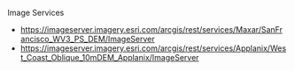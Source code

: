 

Image Services
- https://imageserver.imagery.esri.com/arcgis/rest/services/Maxar/SanFrancisco_WV3_PS_DEM/ImageServer
- https://imageserver.imagery.esri.com/arcgis/rest/services/Applanix/West_Coast_Oblique_10mDEM_Applanix/ImageServer
